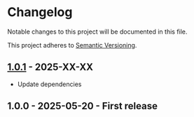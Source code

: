 # Changelog

Notable changes to this project will be documented in this file.

This project adheres to [Semantic Versioning](https://semver.org/spec/v2.0.0.html).

## [1.0.1](https://github.com/dathbe/MMM-LINQConnectCalendar/compare/1.0.0...v1.0.1) - 2025-XX-XX

- Update dependencies

## 1.0.0 - 2025-05-20 - First release